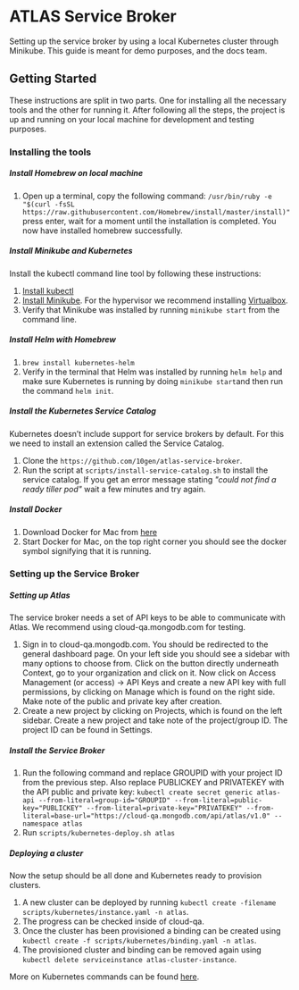 # ATLAS Service Broker
Setting up the service broker by using a local Kubernetes cluster through Minikube. This guide is meant for demo purposes, and the docs team.

## Getting Started
These instructions are split in two parts. One for installing all the necessary tools and the other for running it. After following all the steps, the project is up and running on your local machine for development and testing purposes. 

### Installing the tools

##### Install Homebrew on local machine
1. Open up a terminal, copy the following command: `/usr/bin/ruby -e "$(curl -fsSL https://raw.githubusercontent.com/Homebrew/install/master/install)"` 
press enter, wait for a moment until the installation is completed. You now have installed homebrew successfully.

##### Install Minikube and Kubernetes
Install the kubectl command line tool by following these instructions:
1. [Install kubectl](https://kubernetes.io/docs/tasks/tools/install-kubectl/#install-kubectl-on-macos) 
2. [Install Minikube](https://kubernetes.io/docs/tasks/tools/install-minikube/). For the hypervisor we recommend installing [Virtualbox](https://www.virtualbox.org/wiki/Downloads).
3. Verify that Minikube was installed by running `minikube start` from the command line.

##### Install Helm with Homebrew
1. `brew install kubernetes-helm`
3. Verify in the terminal that Helm was installed by running `helm help` and
make sure Kubernetes is running by doing `minikube start`and then run the command `helm init`.

##### Install the Kubernetes Service Catalog 
Kubernetes doesn’t include support for service brokers by default. For this we need to install an extension called the Service Catalog.

1. Clone the `https://github.com/10gen/atlas-service-broker`.
2. Run the script at `scripts/install-service-catalog.sh` to install the service catalog. If you get an error message stating _"could not find a ready tiller pod"_ wait a few minutes and try again.

##### Install Docker
1. Download Docker for Mac from [here](https://download.docker.com/mac/stable/Docker.dmg)
2. Start Docker for Mac, on the top right corner you should see the docker symbol signifying that it is running.


### Setting up the Service Broker

##### Setting up Atlas
The service broker needs a set of API keys to be able to communicate with Atlas. We recommend using cloud-qa.mongodb.com for testing.

1. Sign in to cloud-qa.mongodb.com. You should be redirected to the general dashboard page. On your left side you should see a sidebar with many options to choose from. Click on the button directly underneath Context, go to your organization and click on it. Now click on Access Management (or access) -> API Keys and create a new API key with full permissions, by clicking on Manage which is found on the right side. Make note of the public and private key after creation.
2. Create a new project by clicking on Projects, which is found on the left sidebar. Create a new project and take note of the project/group ID. The project ID can be found in Settings.

##### Install the Service Broker
1. Run the following command and replace GROUPID with your project ID from the previous step. Also replace PUBLICKEY and PRIVATEKEY with the API public and private key:
`kubectl create secret generic atlas-api --from-literal=group-id="GROUPID" --from-literal=public-key="PUBLICKEY" --from-literal=private-key="PRIVATEKEY" --from-literal=base-url="https://cloud-qa.mongodb.com/api/atlas/v1.0" --namespace atlas`
2. Run `scripts/kubernetes-deploy.sh atlas`

##### Deploying a cluster
Now the setup should be all done and Kubernetes ready to provision clusters.
1. A new cluster can be deployed by running `kubectl create -filename scripts/kubernetes/instance.yaml -n atlas`.
2. The progress can be checked inside of cloud-qa.
3. Once the cluster has been provisioned a binding can be created using `kubectl create -f scripts/kubernetes/binding.yaml -n atlas`.
4. The provisioned cluster and binding can be removed again using `kubectl delete serviceinstance atlas-cluster-instance`.

More on Kubernetes commands can be found [here](https://kubernetes.io/docs/reference/generated/kubectl/kubectl-commands).
